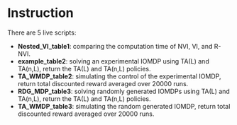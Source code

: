 # Instruction
There are 5 live scripts:
* **Nested_VI_table1**: comparing the computation time of NVI, VI, and R-NVI. 
* **example_table2**: solving an experimental IOMDP using TA(L) and TA(n,L), return the TA(L) and TA(n,L) policies.
* **TA_WMDP_table2**: simulating the control of the experimental IOMDP, return total discounted reward averaged over 20000 runs.
* **RDG_MDP_table3**: solving randomly generated IOMDPs using TA(L) and TA(n,L), return the TA(L) and TA(n,L) policies.
* **TA_WMDP_table3**: simulating the random generated IOMDP, return total discounted reward averaged over 20000 runs.
